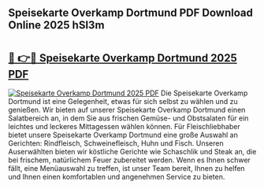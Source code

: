 ## Speisekarte Overkamp Dortmund PDF Download Online 2025 hSl3m

# <h2><a href="http://gcchukh.nevu.top/?p=Speisekarte+Overkamp+Dortmund">🔗 👉🔴 Speisekarte Overkamp Dortmund 2025 PDF</a></h2>

[![Speisekarte Overkamp Dortmund 2025 PDF](https://i.imgur.com/dBaPXMq.png)](http://gcchukh.nevu.top/?p=Speisekarte+Overkamp+Dortmund)
Die Speisekarte Overkamp Dortmund ist eine Gelegenheit, etwas für sich selbst zu wählen und zu genießen. Wir bieten auf unserer Speisekarte Overkamp Dortmund einen Salatbereich an, in dem Sie aus frischen Gemüse- und Obstsalaten für ein leichtes und leckeres Mittagessen wählen können. Für Fleischliebhaber bietet unsere Speisekarte Overkamp Dortmund eine große Auswahl an Gerichten: Rindfleisch, Schweinefleisch, Huhn und Fisch. Unseren Auserwählten bieten wir köstliche Gerichte wie Schaschlik und Steak an, die bei frischem, natürlichem Feuer zubereitet werden. Wenn es Ihnen schwer fällt, eine Menüauswahl zu treffen, ist unser Team bereit, Ihnen zu helfen und Ihnen einen komfortablen und angenehmen Service zu bieten.
